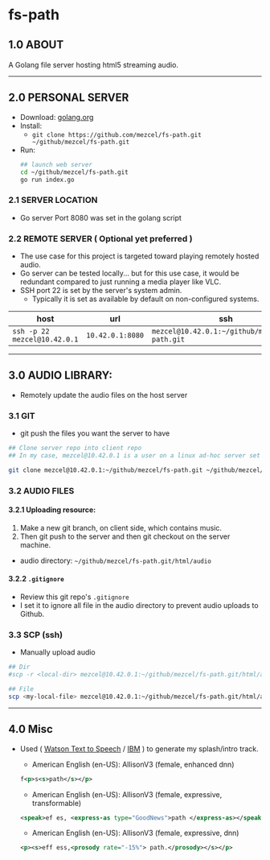 # fs-path

## 1.0 ABOUT

A Golang file server hosting html5 streaming audio. <img src="https://golang.org/lib/godoc/images/go-logo-blue.svg" height="16"> <img src="https://www.w3.org/html/logo/badge/html5-badge-h-css3-device-multimedia.png" height="16">

---

## 2.0 PERSONAL SERVER

* Download: [golang.org](https://golang.org/dl/)
* Install:
    * ```git clone https://github.com/mezcel/fs-path.git ~/github/mezcel/fs-path.git```
* Run:
    ```sh
    ## launch web server
    cd ~/github/mezcel/fs-path.git
    go run index.go
    ```

### 2.1 SERVER LOCATION

* Go server Port 8080 was set in the golang script

### 2.2 REMOTE SERVER ( Optional yet preferred )

* The use case for this project is targeted toward playing remotely hosted audio.
* Go server can be tested locally... but for this use case, it would be redundant compared to just running a media player like VLC.
* SSH port 22 is set by the server's system admin.
    * Typically it is set as available by default on non-configured systems.

| host | url | ssh |
| --- | --- | --- |
| ```ssh -p 22 mezcel@10.42.0.1``` | ```10.42.0.1:8080``` | ```mezcel@10.42.0.1:~/github/mezcel/fs-path.git``` |

---

## 3.0 AUDIO LIBRARY:

* Remotely update the audio files on the host server

### 3.1 GIT

* git push the files you want the server to have

```sh
## Clone server repo into client repo
## In my case, mezcel@10.42.0.1 is a user on a linux ad-hoc server set at 10.42.0.1

git clone mezcel@10.42.0.1:~/github/mezcel/fs-path.git ~/github/mezcel/fs-path.git
```

### 3.2 AUDIO FILES

#### 3.2.1 Uploading resource:

1. Make a new git branch, on client side, which contains music.
2. Then git push to the server and then git checkout on the server machine.
* audio directory: ```~/github/mezcel/fs-path.git/html/audio```


#### 3.2.2 ```.gitignore```

* Review this git repo's ```.gitignore```
* I set it to ignore all file in the audio directory to prevent audio uploads to Github.

### 3.3 SCP (ssh)

* Manually upload audio

```sh
## Dir
#scp -r <local-dir> mezcel@10.42.0.1:~/github/mezcel/fs-path.git/html/audio

## File
scp <my-local-file> mezcel@10.42.0.1:~/github/mezcel/fs-path.git/html/audio
```

---

## 4.0 Misc

 * Used ( [Watson Text to Speech](https://text-to-speech-demo.ng.bluemix.net/?_ga=2.149277174.1746788865.1577973300-883782623.1576869895&cm_mc_uid=15278110739115689857415&cm_mc_sid_50200000=20950731577973297095&cm_mc_sid_52640000=33641591577973297117) / [IBM](https://www.ibm.com/cloud/watson-text-to-speech?p1=Search&p4=43700051010023756&p5=b&cm_mmc=Search_Google-_-1S_1S-_-WW_NA-_-%2Btext%20%2Bto%20%2Bspeech_b&cm_mmca7=71700000062156796&cm_mmca8=aud-309367918490:kwd-18391235536&cm_mmca9=EAIaIQobChMIvLr8y_rW6wIVAtvACh1XXwtwEAAYASAAEgIQFPD_BwE&cm_mmca10=412803414889&cm_mmca11=b&gclid=EAIaIQobChMIvLr8y_rW6wIVAtvACh1XXwtwEAAYASAAEgIQFPD_BwE&gclsrc=aw.ds) ) to generate my splash/intro track.
    * American English (en-US): AllisonV3 (female, enhanced dnn)

    ```xml
    f<p>s<s>path</s></p>
    ```
    * American English (en-US): AllisonV3 (female, expressive, transformable)

    ```xml
    <speak>ef es, <express-as type="GoodNews">path </express-as></speak>
    ```
    * American English (en-US): AllisonV3 (female, expressive, dnn)

    ```xml
    <p><s>eff ess,<prosody rate="-15%"> path.</prosody></s></p>
    ```
